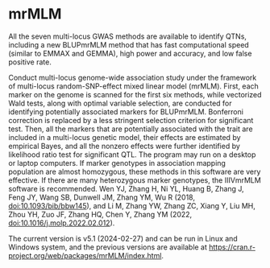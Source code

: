 # mrMLM
All the seven multi-locus GWAS methods are available to identify QTNs, including a new BLUPmrMLM method that has fast computational speed (similar to EMMAX and GEMMA), high power and accuracy, and low false positive rate.

Conduct multi-locus genome-wide association study under the framework of multi-locus random-SNP-effect mixed linear model (mrMLM). First, each marker on the genome is scanned for the first six methods, while vectorized Wald tests, along with optimal variable selection, are conducted for identifying potentially associated markers for BLUPmrMLM. Bonferroni correction is replaced by a less stringent selection criterion for significant test. Then, all the markers that are potentially associated with the trait are included in a multi-locus genetic model, their effects are estimated by empirical Bayes, and all the nonzero effects were further identified by likelihood ratio test for significant QTL. The program may run on a desktop or laptop computers. If marker genotypes in association mapping population are almost homozygous, these methods in this software are very effective. If there are many heterozygous marker genotypes, the IIIVmrMLM software is recommended. Wen YJ, Zhang H, Ni YL, Huang B, Zhang J, Feng JY, Wang SB, Dunwell JM, Zhang YM, Wu R (2018, <doi:10.1093/bib/bbw145>), and Li M, Zhang YW, Zhang ZC, Xiang Y, Liu MH, Zhou YH, Zuo JF, Zhang HQ, Chen Y, Zhang YM (2022, <doi:10.1016/j.molp.2022.02.012>).

The current version is v5.1 (2024-02-27) and can be run in Linux and Windows system, and the previous versions are available at https://cran.r-project.org/web/packages/mrMLM/index.html.
